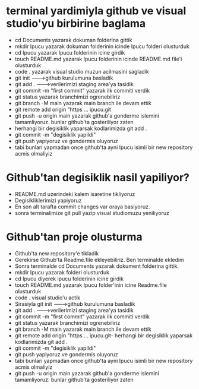 # terminal yardimiyla github ve visual studio'yu birbirine baglama
- cd Documents yazarak dokuman folderina gittik
- mkdir Ipucu yazarak dokuman folderinin icinde Ipucu folderi olusturduk
- cd Ipucu yazarak Ipucu folderinin icine girdik
- touch README.md yazarak Ipucu folderinin icinde README.md file'i olusturduk
- code . yazarak visual studio muzun acilmasini sagladik
- git init   --->github kurulumuna basladik
- git add .  --->verilerimizi staging area'ya tasidik
- git commit -m "first commit" yazarak ilk commiti verdik
- git status yazarak branchimizi ogrenebiliriz
- git branch -M main yazarak main branch ile devam ettik
- git remote add origin "https ... ipucu.git
- git push -u origin main yazarak github'a gonderme islemini tamamliyoruz. bunlar github'ta gosteriliyor zaten
- herhangi bir degisiklik yaparsak kodlarimizda git add .
- git commit -m "degisiklik yapildi"
- git push yapiyoruz ve gondermis oluyoruz
- tabi bunlari yapmadan once github'ta ayni Ipucu isimli bir new repository acmis olmaliyiz

# Github'tan degisiklik nasil yapiliyor?
- README.md uzerindeki kalem isaretine tikliyoruz
- Degisikliklerimizi yapiyoruz
- En son alt tarafta commit changes var oraya basiyoruz.
- sonra terminalimize git pull yazip visual studiomuzu yeniliyoruz

# Github'tan proje olusturma
- Github'ta new repository'e tikladik
- Gerekirse Github'ta Readme.file ekleyebiliriz. Ben terminalde ekledim
- Sonra terminalde cd Documents yazarak dokument folderina gittik.
- mkdir Ipucu yazarak folderi olusturduk
- cd Ipucu diyerek ipucu folderinin icine girdik
- touch README.md yazarak Ipucu folder'inin icine Readme.file olusturduk
- code . visual studio'u actik
- Sirasiyla git init   --->github kurulumuna basladik
- git add .  --->verilerimizi staging area'ya tasidik
- git commit -m "first commit" yazarak ilk commiti verdik
- git status yazarak branchimizi ogrenebiliriz
- git branch -M main yazarak main branch ile devam ettik
- git remote add origin "https ... ipucu.git- herhangi bir degisiklik yaparsak kodlarimizda git add .
- git commit -m "degisiklik yapildi"
- git push yapiyoruz ve gondermis oluyoruz
- tabi bunlari yapmadan once github'ta ayni Ipucu isimli bir new repository acmis olmaliyiz
- git push -u origin main yazarak github'a gonderme islemini tamamliyoruz. bunlar github'ta gosteriliyor zaten
